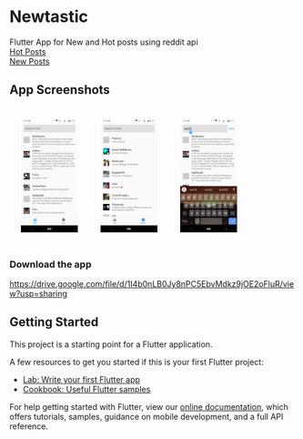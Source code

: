 # Newtastic

Flutter App for New and Hot posts using reddit api <br>
[Hot Posts](https://www.reddit.com/hot.json)<br>
[New Posts](https://www.reddit.com/new.json)


## App Screenshots

<img src="images/hot_posts.png" width="100" style="margin:20px;"><img src="images/new_post.png" width="100" style="margin:20px;"><img src="images/search.png" width="100" style="margin:20px;">


### Download the app
https://drive.google.com/file/d/1I4b0nLB0Jy8nPC5EbvMdkz9jOE2oFluR/view?usp=sharing

## Getting Started

This project is a starting point for a Flutter application.

A few resources to get you started if this is your first Flutter project:

- [Lab: Write your first Flutter app](https://flutter.dev/docs/get-started/codelab)
- [Cookbook: Useful Flutter samples](https://flutter.dev/docs/cookbook)

For help getting started with Flutter, view our
[online documentation](https://flutter.dev/docs), which offers tutorials,
samples, guidance on mobile development, and a full API reference.
